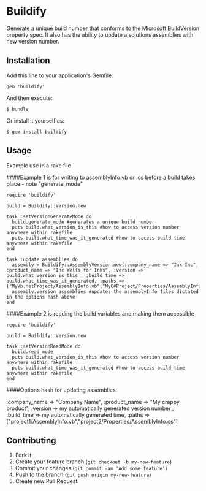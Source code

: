 # Buildify

Generate a unique build number that conforms to the Microsoft BuildVersion property spec.  It also has the ability to update a solutions assemblies with new version number.

## Installation

Add this line to your application's Gemfile:

    gem 'buildify'

And then execute:

    $ bundle

Or install it yourself as:

    $ gem install buildify

## Usage

Example use in a rake file

####Example 1 is for writing to assemblyInfo.vb or .cs before a build takes place - note "generate_mode"

    require 'buildify'

    build = Buildify::Version.new

    task :setVersionGenerateMode do
      build.generate_mode #generates a unique build number
      puts build.what_version_is_this #how to access version number anywhere within rakefile
      puts build.what_time_was_it_generated #how to access build time anywhere within rakefile
    end

    task :update_assemblies do
      assembly = Buildify::AssemblyVersion.new(:company_name => "Ink Inc", :product_name => "Inc Wells for Inks", :version => build.what_version_is_this , :build_time => build.what_time_was_it_generated, :paths => ["MyVb.netProject/AssemblyInfo.vb","MyC#Project/Properties/AssemblyInfo.cs","MyOtherC#Project/Properties/AssemblyInfo.cs"])
      assembly.version_assemblies #updates the assemblyInfo files dictated in the options hash above
    end

####Example 2 is reading the build variables and making them accessible

    require 'buildify'

    build = Buildify::Version.new

    task :setVersionReadMode do
      build.read_mode
      puts build.what_version_is_this #how to access version number anywhere within rakefile
      puts build.what_time_was_it_generated #how to access build time anywhere within rakefile
    end


####Options hash for updating assemblies:

   :company_name => "Company Name",
   :product_name => "My crappy product",
   :version => my automatically generated version number ,
   :build_time => my automatically generated time,
   :paths => ["project1/AssemblyInfo.vb","project2/Properties/AssemblyInfo.cs"]


## Contributing

1. Fork it
2. Create your feature branch (`git checkout -b my-new-feature`)
3. Commit your changes (`git commit -am 'Add some feature'`)
4. Push to the branch (`git push origin my-new-feature`)
5. Create new Pull Request
